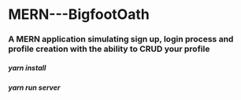 # MERN---BigfootOath

### A MERN application simulating sign up, login process and profile creation with the ability to CRUD your profile

##### yarn install
##### yarn run server
